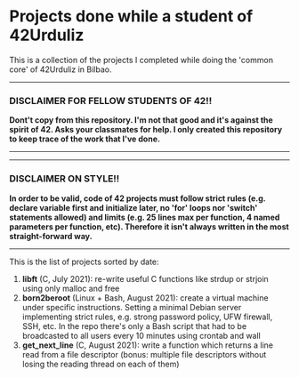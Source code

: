 # Projects done while a student of 42Urduliz

This is a collection of the projects I completed while doing the 'common core' of 42Urduliz in Bilbao.

---
### DISCLAIMER FOR FELLOW STUDENTS OF 42!!
**Dont't copy from this repository. I'm not that good and it's against the spirit of 42. Asks your classmates for help. I only created this repository to keep trace of the work that I've done.**

---

---
### DISCLAIMER ON STYLE!!
**In order to be valid, code of 42 projects must follow strict rules (e.g. declare variable first and initialize later, no 'for' loops nor 'switch' statements allowed) and limits (e.g. 25 lines max per function, 4 named parameters per function, etc). Therefore it isn't always written in the most straight-forward way.**

---

This is the list of projects sorted by date:
1. **libft** (C, July 2021): re-write useful C functions like strdup or strjoin using only malloc and free
2. **born2beroot** (Linux + Bash, August 2021): create a virtual machine under specific instructions. Setting a minimal Debian server implementing strict rules, e.g. strong password policy, UFW firewall, SSH, etc. In the repo there's only a Bash script that had to be broadcasted to all users every 10 minutes using crontab and wall
3. **get_next_line** (C, August 2021): write a function which returns a line read from a
file descriptor (bonus: multiple file descriptors without losing the reading thread on each of them)

